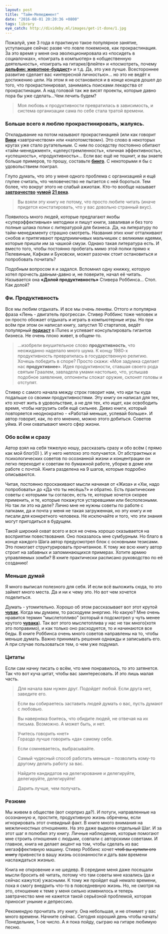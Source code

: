 ```yaml
---
layout: post
title: "Тайм-Memеджмент"
date: "2016-08-01 20:20:36 +0800"
tags: library
eye_catch: http://divideby.ml/images/get-it-done/1.jpg
---
```


Пожалуй, уже 3 года я практикую такое популярное занятие, уступающее сейчас разве что ловле покемонов, как прокрастинация. За это время у меня она эволюционировала из «посидеть в социалочках», «поиграть в компьютер» в «общественную деятельность», «поиграть на гитарке/флейте» и «посмотреть, почему **[дельфин: животное-буддист](https://www.youtube.com/watch?v=sHROHvxfLyM)**» и т.д. Да, это уже лучше. Всестороннее развитие сделает вас «интересной личностью»... но это не ведёт к достижению цели. На этом я не остановился и в конце концов дошел до того, что прокрастинировал, занимаясь поисками лекарства от прокрастинации. А над головой так же висят проекты, которые давно пора бы уже сделать...Чем лечить будем?

> Моя любовь к продуктивности превратилась в зависимость, и система организации сама по себе стала тратой времени.

<!--more-->

### Больше всего я люблю прокрастинировать, жалуясь.

Откладывание на потом называют прокрастинацией (или как говорит **[Вики](https://ru.wikipedia.org/wiki/Прокрастинация#.D0.A0.D1.83.D1.81.D0.B8.D1.84.D0.B8.D0.BA.D0.B0.D1.86.D0.B8.D1.8F_.D1.82.D0.B5.D1.80.D0.BC.D0.B8.D0.BD.D0.B0)** «завтрачеством» или «напотомством»). Это слово в некоторых кругах уже стало ругательным. С ним по соседству постоянно обитают «тайм-менеджмент», «целеустремленность», «личная эффективность», «успешность», «продуктивность»... Если вас ещё не тошнит, и вы знаете больше примеров, то прошу, составьте **[бинго](http://bullshit-bingo.ru)**. С некоторыми я бы с удовольствием поиграл.

Глупо думать, что это у меня одного проблема с организацией и ещё глупее считать, что человечество не пытается с ней бороться. Тем более, что вокруг этого не слабый ажиотаж. Кто-то вообще называет **[завтрачество](http://stelazin.livejournal.com/108533.html)** **[чумой](http://2015.codefest.ru/lecture/1023)** **[21 века](https://daily.afisha.ru/archive/gorod/archive/prokrastinaziya/)**. 

> Вы взяли эту книгу не потому, что просто любите читать (иначе придется констатировать, что у вас довольно странный вкус).

Появилось много людей, которые предлагают якобы «суперэффективные» методики и пишут книги, заваливая и без того полные шлака полки с литературой для бизнеса. Да, на литературу по тайм-менеджменту страшно смотреть. Названия этих книг отталкивают снобов и притягивают предприимчивых мальчишек с великими идеями, которые пришли им за чашкой смузи. Однако такая литература есть. И вместо того, чтобы постоянно пробегать мимо этой полки прямо к Пелевиным, Кафкам и Буковски, может разочек стоит остановиться и попробовать почитать?

Подобным вопросом я и задался. Вспомнил одну книжку, которую хотел прочесть давным-давно и, не поверите, начал её читать. Называется она **«Долой продуктивность»** Стивера Роббинса... Стоп. Как долой? 

### Фи. Продуктивность

Все мы любим отдыхать. И все мы очень ленивы. Оттого и популярна фраза «Лень - двигатель прогресса». Стивер Роббинс тоже человек и он просто обожает отдыхать и играть в компьютерные игры. Но при всём при этом он написал книгу, запустил 10 стартапов, ведёт популярный **[подкаст](https://itunes.apple.com/us/podcast/get-it-done-guys-quick-dirty/id268557178?mt=2)** в iTunes и успевает консультировать гигантов бизнеса. Не очень плохо живет, в общем-то.

>...изобрели внушительное слово **продуктивность**, что неожиданно наделало много шума. К концу 1980-х продуктивность превратилась в государственную религию. Хочешь победить в споре? Просто скажи: «Моя задумка сделает нас **продуктивнее**». Идея продуктивности, ставшая своего рода святым Граалем, завладела умами настолько, что, услышав подобное заявление, оппоненты сложат оружие, склонят головы и отступят.

Стивер с самого начала между строк говорит нам, что иди ты куда подальше со своими продуктивностями. Эту книгу он написал для тех, кто хочет жить в удовольствие, а не для тех, кто ищет, как освободить время, чтобы нагрузить себя ещё сильнее. Девиз книги, который повторяется неоднократно - «Работай меньше, успевай больше». И автор говорит, как, по его мнению, можно этого добиться. Советов уйма. И они охватывают много сфер жизни.

### Обо всём и сразу

Автор взял на себя тяжелую ношу, рассказать сразу и обо всём ( прямо как мой блог)0) ). И у него неплохо это получается. От абстрактных и психологических советов по осознанной жизни и концентрации он легко переходит к советам по бумажной работе, уборке в доме или работе с почтой. Книга разделена на 9 шагов, которые подробно описываются.

Читая, постоянно проскакивают мысли начиная от «Жиза» и «Хм, надо попробовать» до «Да что ты несёшь?» и обратно. Есть практические советы с которыми ты согласен, есть те, которые хочется скорее применить, и те, которые покажутся устаревшими или бесполезными. Но так ли это на деле? Лично мне не нужны советы по работе с папками, да и почта у меня не такая загруженная, но эту книгу и не писали для конкретного человека. Не исключайте и того, что эти знания могут пригодиться в будущем.

Такой широкий охват всего и вся не очень хорошо сказывается на восприятии повествования. Оно показалось мне сумбурным. Но благо в конце каждого Шага автор предусмотрел блок с основными тезисами. Это помогает структурировать прочитанное. К тому же всю книгу автор строит на забавных и запоминающихся примерах. Хотите армию управляемых зомби? В книге практически расписано руководство по её созданию!

### Меньше думай

Я много выписал полезного для себя. И если всё выложить сюда, то это займет много места. Да и ни к чему это. Но вот чем хочется поделиться.

Думать - утомительно. Хорошо об этом рассказывает вот этот крутой **[чувак](https://ru.wikipedia.org/wiki/Канеман,_Даниел)**. Когда мы думаем, то расходуем энергию. Но какую? Мне очень нравится термин "мыслетопливо" (который я подсмотрел у чуть менее крутого **[чувака](http://cartmendum.livejournal.com)**). Так вот этого мыслетоплива у нас не так много(хотя это поправимо), и как только оно расходуется, то и начинаются все беды. В книге Роббинса очень много советов направлены на то, чтобы меньше думать. Важно принимать решения однажды и записывать его. А при случае пользоваться тем, о чем уже подумал.

### Цитаты

Если сам начну писать о всём, что мне понравилось, то это затянется. Так что вот куча цитат, чтобы вас заинтересовать. И это лишь малая часть.

> Для начала вам нужен друг. Подойдет любой. Если друга нет, заведите его.

> Если вы собираетесь заставить людей думать о вас, пусть думают с любовью.

> Вы наверняка боитесь, что обидите людей, не отвечая на их письма. Возможно. А может быть, и нет.

> Учитесь говорить «нет»
><br>Гораздо лучше говорить «да» самому себе.

> Если сомневаетесь, выбрасывайте.

> Самый чудесный способ работать меньше – позволить кому-то другому делать работу за вас.

> Найдите кандидатов на делегирование и делегируйте, делегируйте, делегируйте!

> Дарить лучше, чем получать.

### Резюме

Мы живем в обществе (вот сюрприз да?). И потуги, направленные на осознанную и, простите, продуктивную жизнь обречены, если игнорировать этот очевидный факт. В книге много внимания на межличностных отношениях. На это даже выделен отдельный Шаг. И за этот шаг я полюбил эту книгу. Личные наблюдения, которые помогают мне строить отношения с людьми, совпали с авторскими советами. И главное, книга не делает акцент на том, чтобы сделать из вас мегаэффективную машину. Стивер Роббинс хочет <strike>чтоб вы купили его книгу</strike> привнести в вашу жизнь осознанности и дать вам времени наслаждаться жизнью.

Книга не откровение и не шедевр. В середине меня даже посещали мысли бросить её читать, потому что там советы мне казались (да и сейчас кажутся) ужасными. К тому же пройдет ещё немало времени, пока я смогу внедрить что-то в повседневную жизнь. Но, не смотря на это, отношение к теме у меня сильно изменилось и теперь завтрачество мне не кажется такой серьёзной проблемой, которая приносит уныние и депрессию.

Рекомендую прочитать эту книгу. Она небольшая, и не отнимет у вас много времени. Начните сейчас. Сегодня хороший день чтобы начать! Понедельник, 1-ое число. А я пока пойду, сыграю на гитаре любимую песню.
